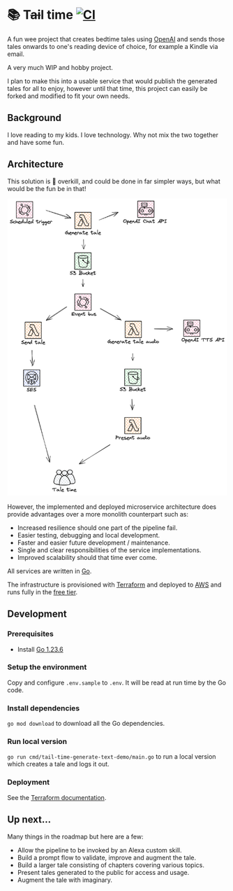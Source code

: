 # :books: T~~ai~~l time [![CI](https://github.com/onefastsnail/tail-time/actions/workflows/ci.yml/badge.svg)](https://github.com/onefastsnail/tail-time/actions/workflows/ci.yml)

A fun wee project that creates bedtime tales using [OpenAI](https://openai.com/) and sends those tales onwards to one's reading device of choice, for example a Kindle via email.

A very much WIP and hobby project.

I plan to make this into a usable service that would publish the generated tales for all to enjoy, however until that time, this project can easily be forked and modified to fit your own needs.

## Background

I love reading to my kids. I love technology. Why not mix the two together and have some fun.

## Architecture

This solution is :100: overkill, and could be done in far simpler ways, but what would be the fun be in that!

![architecture.png](docs/architecture.png)
 
However, the implemented and deployed microservice architecture does provide advantages over a more monolith counterpart such as:

- Increased resilience should one part of the pipeline fail.
- Easier testing, debugging and local development.
- Faster and easier future development / maintenance.
- Single and clear responsibilities of the service implementations. 
- Improved scalability should that time ever come.

All services are written in [Go](https://go.dev/).

The infrastructure is provisioned with [Terraform](https://www.terraform.io/) and deployed to [AWS](https://aws.amazon.com/) and runs fully in the [free tier](https://aws.amazon.com/free).

## Development

### Prerequisites

- Install [Go 1.23.6](https://go.dev/doc/install)

### Setup the environment

Copy and configure `.env.sample` to `.env`. It will be read at run time by the Go code.

### Install dependencies

`go mod download` to download all the Go dependencies.

### Run local version

`go run cmd/tail-time-generate-text-demo/main.go` to run a local version which creates a tale and logs it out.

### Deployment

See the [Terraform documentation](./infra/terraform/README.md).

## Up next...

Many things in the roadmap but here are a few:

- Allow the pipeline to be invoked by an Alexa custom skill.
- Build a prompt flow to validate, improve and augment the tale.  
- Build a larger tale consisting of chapters covering various topics.
- Present tales generated to the public for access and usage.
- Augment the tale with imaginary.